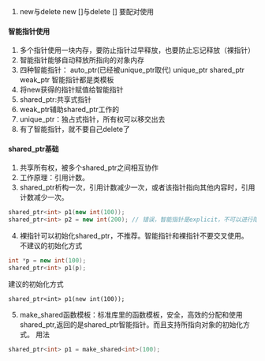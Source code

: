1. new与delete new []与delete [] 要配对使用

#### 智能指针使用
1. 多个指针使用一块内存，要防止指针过早释放，也要防止忘记释放（裸指针）
2. 智能指针能够自动释放所指向的对象内存
3. 四种智能指针：
   auto_ptr(已经被unique_ptr取代) unique_ptr shared_ptr weak_ptr
   智能指针都是类模板
4. 将new获得的指针赋值给智能指针
5. shared_ptr:共享式指针
6. weak_ptr辅助shared_ptr工作的
7. unique_ptr：独占式指针，所有权可以移交出去
8. 有了智能指针，就不要自己delete了

#### shared_ptr基础
1. 共享所有权，被多个shared_ptr之间相互协作
2. 工作原理：引用计数。
3. shared_ptr析构一次，引用计数减少一次，或者该指针指向其他内容时，引用计数减少一次。

```c++
shared_ptr<int> p1(new int(100));
shared_ptr<int> p2 = new int(200); // 错误，智能指针是explicit，不可以进行隐式类型转换
```
4. 裸指针可以初始化shared_ptr，不推荐。智能指针和裸指针不要交叉使用。
   不建议的初始化方式
```c++
int *p = new int(100);
shared_ptr<int> p1(p);
```
建议的初始化方式
```
shared_ptr<int> p1(new int(100));

```
5. make_shared函数模板：标准库里的函数模板，安全，高效的分配和使用shared_ptr,返回的是shared_ptr智能指针。而且支持所指向对象的初始化方式。
   用法
```c++
shared_ptr<int> p1 = make_shared<int>(100);
```
